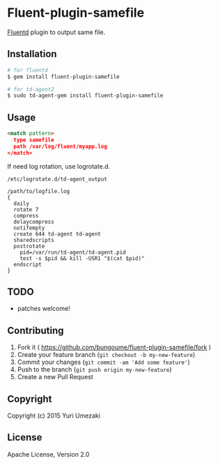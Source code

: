 # Fluent-plugin-samefile

[Fluentd](http://fluentd.org) plugin to output same file.


## Installation

```bash
# for fluentd
$ gem install fluent-plugin-samefile

# for td-agent2
$ sudo td-agent-gem install fluent-plugin-samefile
```


## Usage

```xml
<match pattern>
  type samefile
  path /var/log/fluent/myapp.log
</match>
```


If need log rotation, use logrotate.d.

`/etc/logrotate.d/td-agent_output`

```
/path/to/logfile.log
{
  daily
  rotate 7
  compress
  delaycompress
  notifempty
  create 644 td-agent td-agent
  sharedscripts
  postrotate
    pid=/var/run/td-agent/td-agent.pid
    test -s $pid && kill -USR1 "$(cat $pid)"
  endscript
}
```


## TODO

* patches welcome!


## Contributing

1. Fork it ( https://github.com/bungoume/fluent-plugin-samefile/fork )
2. Create your feature branch (`git checkout -b my-new-feature`)
3. Commit your changes (`git commit -am 'Add some feature'`)
4. Push to the branch (`git push origin my-new-feature`)
5. Create a new Pull Request


## Copyright

Copyright (c) 2015 Yuri Umezaki


## License

Apache License, Version 2.0
